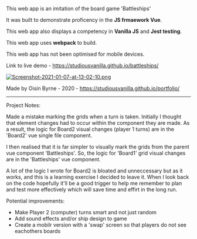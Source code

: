This web app is an imitation of the board game 'Battleships'

It was built to demonstrate proficency in the **JS frmaework Vue**.

This web app also displays a competency in **Vanilla JS** and **Jest testing**.

This web app uses **webpack** to build.

This web app has not been optimised for mobile devices.

Link to live demo - https://studiousvanilla.github.io/battleships/

[![Screenshot-2021-01-07-at-13-02-10.png](https://i.postimg.cc/d0KB98GD/Screenshot-2021-01-07-at-13-02-10.png)](https://postimg.cc/hXpTDQyq)

Made by Oisín Byrne - 2020 - https://studiousvanilla.github.io/portfolio/

************

Project Notes:

Made a mistake marking the grids when a turn is taken. 
Initially I thought that element changes had to occur within the component they are made. As a result, the logic for Board2 visual changes (player 1 turns) are in the 'Board2' vue single file component.

I then realised that it is far simpler to visually mark the grids from the parent vue component 'Battleships'. So, the logic for 'Board1' grid visual changes are in the 'Battleships' vue component.
 
A lot of the logic I wrote for Board2 is bloated and unneccessary but as it works, and this is a learning exercise I decided to leave it. When I look back on the code hopefully it'll be a good trigger to help me remember to plan and test more effectively which will save time and effirt in the long run.

Potential improvements:

- Make Player 2 (computer) turns smart and not just random
- Add sound effects and/or ship design to game
- Create a mobilr version with a 'swap' screen so that players do not see eachothers boards

